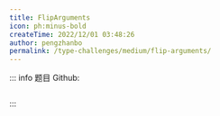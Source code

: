 ```yaml
---
title: FlipArguments
icon: ph:minus-bold
createTime: 2022/12/01 03:48:26
author: pengzhanbo
permalink: /type-challenges/medium/flip-arguments/
---
```


::: info 题目
Github: []()

```ts

```

:::
